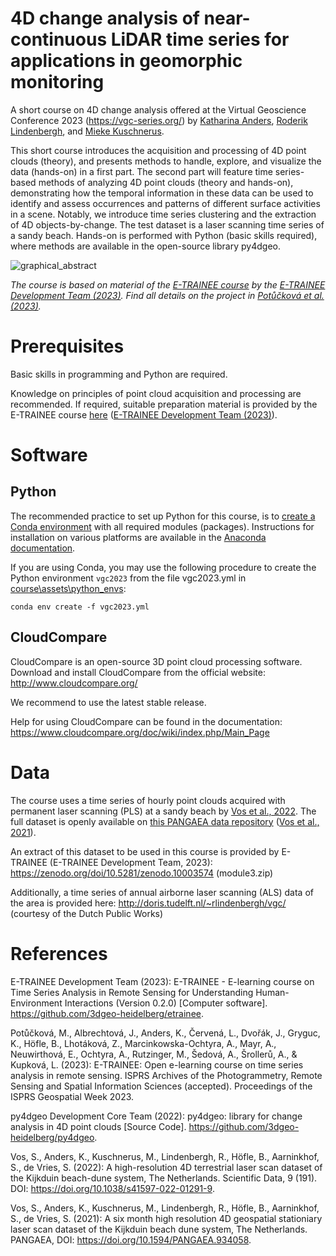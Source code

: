 # 4D change analysis of near-continuous LiDAR time series for applications in geomorphic monitoring

A short course on 4D change analysis offered at the Virtual Geoscience Conference 2023 (https://vgc-series.org/) by [Katharina Anders](https://www.professoren.tum.de/anders-katharina), [Roderik Lindenbergh](https://www.tudelft.nl/citg/over-faculteit/afdelingen/geoscience-remote-sensing/staff/scientific-staff/dr-rc-roderik-lindenbergh), and [Mieke Kuschnerus](https://www.tudelft.nl/citg/over-faculteit/afdelingen/geoscience-remote-sensing/staff/phd-students/m-mieke-kuschnerus).

This short course introduces the acquisition and processing of 4D point clouds (theory), and presents methods to handle, explore, and visualize the data (hands-on) in a first part. The second part will feature time series-based methods of analyzing 4D point clouds (theory and hands-on), demonstrating how the temporal information in these data can be used to identify and assess occurrences and patterns of different surface activities in a scene. Notably, we introduce time series clustering and the extraction of 4D objects-by-change. The test dataset is a laser scanning time series of a sandy beach. Hands-on is performed with Python (basic skills required), where methods are available in the open-source library py4dgeo.

![graphical_abstract](course/assets/img/VGC_ShortCourse_4DChangeAnalysis_Figure.png)

_The course is based on material of the [E-TRAINEE course](https://github.com/3dgeo-heidelberg/etrainee) by the [E-TRAINEE Development Team (2023)](#references). Find all details on the project in [Potůčková et al. (2023)](#references)._

# Prerequisites

Basic skills in programming and Python are required. 

Knowledge on principles of point cloud acquisition and processing are recommended. If required, suitable preparation material is provided by the E-TRAINEE course [here](https://3dgeo-heidelberg.github.io/etrainee/module3/01_pointcloud_principles/01_pointcloud_principles.html) ([E-TRAINEE Development Team (2023)](#references)).

# Software

## Python

The recommended practice to set up Python for this course, is to [create a Conda environment](https://docs.conda.io/projects/conda/en/4.6.0/_downloads/52a95608c49671267e40c689e0bc00ca/conda-cheatsheet.pdf) with all required modules (packages). Instructions for installation on various platforms are available in the [Anaconda documentation](https://docs.anaconda.com/anaconda/).

If you are using Conda, you may use the following procedure to create the Python environment `vgc2023` from the file vgc2023.yml in [course\assets\python_envs](https://github.com/tum-rsa/vgc2023-shortcourse-4d/tree/main/course/assets/python_envs):

```
conda env create -f vgc2023.yml
```

## CloudCompare

CloudCompare is an open-source 3D point cloud processing software. Download and install CloudCompare from the official website: http://www.cloudcompare.org/

We recommend to use the latest stable release.

Help for using CloudCompare can be found in the documentation: https://www.cloudcompare.org/doc/wiki/index.php/Main_Page


# Data

The course uses a time series of hourly point clouds acquired with permanent laser scanning (PLS) at a sandy beach by [Vos et al., 2022](#references). The full dataset is openly available on [this PANGAEA data repository](https://doi.org/10.1594/PANGAEA.934058) ([Vos et al., 2021](#references)).

An extract of this dataset to be used in this course is provided by E-TRAINEE (E-TRAINEE Development Team, 2023): https://zenodo.org/doi/10.5281/zenodo.10003574 (module3.zip)

Additionally, a time series of annual airborne laser scanning (ALS) data of the area is provided here: http://doris.tudelft.nl/~rlindenbergh/vgc/ (courtesy of the Dutch Public Works)

# References

E-TRAINEE Development Team (2023): E-TRAINEE - E-learning course on Time Series Analysis in Remote Sensing for Understanding Human-Environment Interactions (Version 0.2.0) [Computer software]. https://github.com/3dgeo-heidelberg/etrainee.

Potůčková, M., Albrechtová, J., Anders, K., Červená, L., Dvořák, J., Gryguc, K., Höfle, B., Lhotáková, Z., Marcinkowska-Ochtyra, A., Mayr, A., Neuwirthová, E., Ochtyra, A., Rutzinger, M., Šedová, A., Šrollerů, A., & Kupková, L. (2023): E-TRAINEE: Open e-learning course on time series analysis in remote sensing. ISPRS Archives of the Photogrammetry, Remote Sensing and Spatial Information Sciences (accepted). Proceedings of the ISPRS Geospatial Week 2023.

py4dgeo Development Core Team (2022): py4dgeo: library for change analysis in 4D point clouds [Source Code]. https://github.com/3dgeo-heidelberg/py4dgeo.

Vos, S., Anders, K., Kuschnerus, M., Lindenbergh, R., Höfle, B., Aarninkhof, S., de Vries, S. (2022): A high-resolution 4D terrestrial laser scan dataset of the Kijkduin beach-dune system, The Netherlands. Scientific Data, 9 (191). DOI: https://doi.org/10.1038/s41597-022-01291-9.

Vos, S., Anders, K., Kuschnerus, M., Lindenbergh, R., Höfle, B., Aarninkhof, S., de Vries, S. (2021): A six month high resolution 4D geospatial stationiary laser scan dataset of the Kijkduin beach dune system, The Netherlands. PANGAEA, DOI: https://doi.org/10.1594/PANGAEA.934058.

